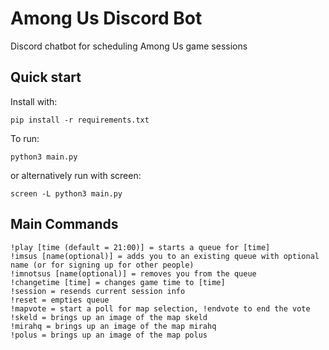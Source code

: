 # Among Us Discord Bot
Discord chatbot for scheduling Among Us game sessions

## Quick start
Install with:
```
pip install -r requirements.txt
```
To run:
```
python3 main.py
```
or alternatively run with screen:
```
screen -L python3 main.py
```

## Main Commands

```
!play [time (default = 21:00)] = starts a queue for [time]
!imsus [name(optional)] = adds you to an existing queue with optional name (or for signing up for other people)
!imnotsus [name(optional)] = removes you from the queue
!changetime [time] = changes game time to [time]
!session = resends current session info
!reset = empties queue
!mapvote = start a poll for map selection, !endvote to end the vote
!skeld = brings up an image of the map skeld
!mirahq = brings up an image of the map mirahq
!polus = brings up an image of the map polus
```
